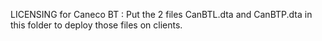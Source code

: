 LICENSING for Caneco BT :
Put the 2 files CanBTL.dta and CanBTP.dta in this folder to deploy those files on clients.